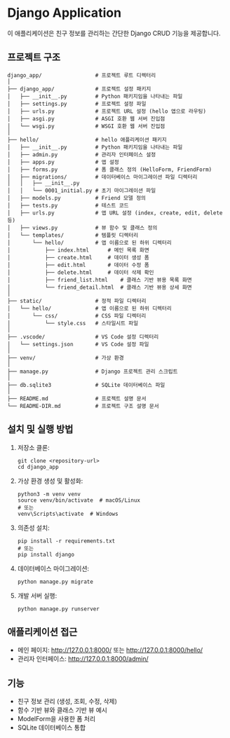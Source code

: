 # Django Application

이 애플리케이션은 친구 정보를 관리하는 간단한 Django CRUD 기능을 제공합니다.

## 프로젝트 구조

```
django_app/                 # 프로젝트 루트 디렉터리
│
├── django_app/             # 프로젝트 설정 패키지
│   ├── __init__.py         # Python 패키지임을 나타내는 파일
│   ├── settings.py         # 프로젝트 설정 파일
│   ├── urls.py             # 프로젝트 URL 설정 (hello 앱으로 라우팅)
│   ├── asgi.py             # ASGI 호환 웹 서버 진입점
│   └── wsgi.py             # WSGI 호환 웹 서버 진입점
│
├── hello/                  # hello 애플리케이션 패키지
│   ├── __init__.py         # Python 패키지임을 나타내는 파일
│   ├── admin.py            # 관리자 인터페이스 설정
│   ├── apps.py             # 앱 설정
│   ├── forms.py            # 폼 클래스 정의 (HelloForm, FriendForm)
│   ├── migrations/         # 데이터베이스 마이그레이션 파일 디렉터리
│   │   ├── __init__.py
│   │   └── 0001_initial.py # 초기 마이그레이션 파일
│   ├── models.py           # Friend 모델 정의
│   ├── tests.py            # 테스트 코드
│   ├── urls.py             # 앱 URL 설정 (index, create, edit, delete 등)
│   ├── views.py            # 뷰 함수 및 클래스 정의
│   └── templates/          # 템플릿 디렉터리
│       └── hello/          # 앱 이름으로 된 하위 디렉터리
│           ├── index.html      # 메인 목록 화면
│           ├── create.html     # 데이터 생성 폼
│           ├── edit.html       # 데이터 수정 폼
│           ├── delete.html     # 데이터 삭제 확인
│           ├── friend_list.html    # 클래스 기반 뷰용 목록 화면
│           └── friend_detail.html  # 클래스 기반 뷰용 상세 화면
│
├── static/                 # 정적 파일 디렉터리
│   └── hello/              # 앱 이름으로 된 하위 디렉터리
│       └── css/            # CSS 파일 디렉터리
│           └── style.css   # 스타일시트 파일
│
├── .vscode/                # VS Code 설정 디렉터리
│   └── settings.json       # VS Code 설정 파일
│
├── venv/                   # 가상 환경
│
├── manage.py               # Django 프로젝트 관리 스크립트
│
├── db.sqlite3              # SQLite 데이터베이스 파일
│
├── README.md               # 프로젝트 설명 문서
└── README-DIR.md           # 프로젝트 구조 설명 문서
```

## 설치 및 실행 방법

1. 저장소 클론:

   ```
   git clone <repository-url>
   cd django_app
   ```

2. 가상 환경 생성 및 활성화:

   ```
   python3 -m venv venv
   source venv/bin/activate  # macOS/Linux
   # 또는
   venv\Scripts\activate  # Windows
   ```

3. 의존성 설치:

   ```
   pip install -r requirements.txt
   # 또는
   pip install django
   ```

4. 데이터베이스 마이그레이션:

   ```
   python manage.py migrate
   ```

5. 개발 서버 실행:
   ```
   python manage.py runserver
   ```

## 애플리케이션 접근

- 메인 페이지: http://127.0.0.1:8000/ 또는 http://127.0.0.1:8000/hello/
- 관리자 인터페이스: http://127.0.0.1:8000/admin/

## 기능

- 친구 정보 관리 (생성, 조회, 수정, 삭제)
- 함수 기반 뷰와 클래스 기반 뷰 예시
- ModelForm을 사용한 폼 처리
- SQLite 데이터베이스 통합
